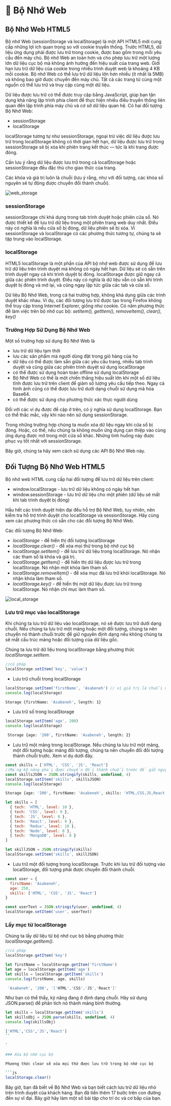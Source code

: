 # 👩 Bộ Nhớ Web

## Bộ Nhớ Web HTML5

Bộ nhớ Web (sessionStorage và localStorage) là một API HTML5 mới cung cấp những lợi ích quan trọng so với cookie truyền thống. Trước HTML5, dữ liệu ứng dụng phải được lưu trữ trong cookie, được bao gồm trong mỗi yêu cầu đến máy chủ. Bộ nhớ Web an toàn hơn và cho phép lưu trữ một lượng lớn dữ liệu cục bộ mà không ảnh hưởng đến hiệu suất của trang web. Giới hạn lưu trữ dữ liệu của cookie trong nhiều trình duyệt web là khoảng 4 KB mỗi cookie. Bộ nhớ Web có thể lưu trữ dữ liệu lớn hơn nhiều (ít nhất là 5MB) và không bao giờ được chuyển đến máy chủ. Tất cả các trang từ cùng một nguồn có thể lưu trữ và truy cập cùng một dữ liệu.

Dữ liệu được lưu trữ có thể được truy cập bằng JavaScript, giúp bạn tận dụng khả năng lập trình phía client để thực hiện nhiều điều truyền thống liên quan đến lập trình phía máy chủ và cơ sở dữ liệu quan hệ. Có hai đối tượng Bộ Nhớ Web:

- sessionStorage
- localStorage

localStorage tương tự như sessionStorage, ngoại trừ việc dữ liệu được lưu trữ trong localStorage không có thời gian hết hạn, dữ liệu được lưu trữ trong sessionStorage sẽ bị xóa khi phiên trang kết thúc — tức là khi trang được đóng.

Cần lưu ý rằng dữ liệu được lưu trữ trong cả localStorage hoặc sessionStorage đều đặc thù cho giao thức của trang.

Các khóa và giá trị luôn là chuỗi (lưu ý rằng, như với đối tượng, các khóa số nguyên sẽ tự động được chuyển đổi thành chuỗi).

![web_storage](../images/web_storage.png)

### sessionStorage

sessionStorage chỉ khả dụng trong tab trình duyệt hoặc phiên cửa sổ. Nó được thiết kế để lưu trữ dữ liệu trong một phiên trang web duy nhất. Điều này có nghĩa là nếu cửa sổ bị đóng, dữ liệu phiên sẽ bị xóa. Vì sessionStorage và localStorage có các phương thức tương tự, chúng ta sẽ tập trung vào localStorage.

### localStorage

HTML5 localStorage là một phần của API bộ nhớ web được sử dụng để lưu trữ dữ liệu trên trình duyệt mà không có ngày hết hạn. Dữ liệu sẽ có sẵn trên trình duyệt ngay cả khi trình duyệt bị đóng. localStorage được giữ ngay cả giữa các phiên trình duyệt. Điều này có nghĩa là dữ liệu vẫn có sẵn khi trình duyệt bị đóng và mở lại, và cũng ngay lập tức giữa các tab và cửa sổ.

Dữ liệu Bộ Nhớ Web, trong cả hai trường hợp, không khả dụng giữa các trình duyệt khác nhau. Ví dụ, các đối tượng lưu trữ được tạo trong Firefox không thể truy cập trong Internet Explorer, giống như cookie. Có năm phương thức để làm việc trên bộ nhớ cục bộ: _setItem(), getItem(), removeItem(), clear(), key()_

### Trường Hợp Sử Dụng Bộ Nhớ Web

Một số trường hợp sử dụng Bộ Nhớ Web là

- lưu trữ dữ liệu tạm thời
- lưu các sản phẩm mà người dùng đặt trong giỏ hàng của họ
- dữ liệu có thể được làm sẵn giữa các yêu cầu trang, nhiều tab trình duyệt và cũng giữa các phiên trình duyệt sử dụng localStorage
- có thể được sử dụng hoàn toàn offline sử dụng localStorage
- Bộ Nhớ Web có thể là một chiến thắng hiệu suất lớn khi một số dữ liệu tĩnh được lưu trữ trên client để giảm số lượng yêu cầu tiếp theo. Ngay cả hình ảnh cũng có thể được lưu trữ dưới dạng chuỗi sử dụng mã hóa Base64.
- có thể được sử dụng cho phương thức xác thực người dùng

Đối với các ví dụ được đề cập ở trên, có ý nghĩa sử dụng localStorage. Bạn có thể thắc mắc, vậy khi nào nên sử dụng sessionStorage.

Trong những trường hợp chúng ta muốn xóa dữ liệu ngay khi cửa sổ bị đóng. Hoặc, có thể, nếu chúng ta không muốn ứng dụng can thiệp vào cùng ứng dụng được mở trong một cửa sổ khác. Những tình huống này được phục vụ tốt nhất với sessionStorage.

Bây giờ, chúng ta hãy xem cách sử dụng các API Bộ Nhớ Web này.

## Đối Tượng Bộ Nhớ Web HTML5

Bộ nhớ web HTML cung cấp hai đối tượng để lưu trữ dữ liệu trên client:

- window.localStorage - lưu trữ dữ liệu không có ngày hết hạn
- window.sessionStorage - lưu trữ dữ liệu cho một phiên (dữ liệu sẽ mất khi tab trình duyệt bị đóng)

Hầu hết các trình duyệt hiện đại đều hỗ trợ Bộ Nhớ Web, tuy nhiên, nên kiểm tra hỗ trợ trình duyệt cho localStorage và sessionStorage. Hãy cùng xem các phương thức có sẵn cho các đối tượng Bộ Nhớ Web.

Các đối tượng Bộ Nhớ Web:

- _localStorage_ - để hiển thị đối tượng localStorage
- _localStorage.clear()_ - để xóa mọi thứ trong bộ nhớ cục bộ
- _localStorage.setItem()_ - để lưu trữ dữ liệu trong localStorage. Nó nhận các tham số là khóa và giá trị.
- _localStorage.getItem()_ - để hiển thị dữ liệu được lưu trữ trong localStorage. Nó nhận một khóa làm tham số.
- _localStorage.removeItem()_ - để xóa mục đã lưu trữ khỏi localStorage. Nó nhận khóa làm tham số.
- _localStorage.key()_ - để hiển thị một dữ liệu được lưu trữ trong localStorage. Nó nhận chỉ mục làm tham số.

![local_storage](../images/local_storage.png)

### Lưu trữ mục vào localStorage

Khi chúng ta lưu trữ dữ liệu vào localStorage, nó sẽ được lưu trữ dưới dạng chuỗi. Nếu chúng ta lưu trữ một mảng hoặc một đối tượng, chúng ta nên chuyển nó thành chuỗi trước để giữ nguyên định dạng nếu không chúng ta sẽ mất cấu trúc mảng hoặc đối tượng của dữ liệu gốc.

Chúng ta lưu trữ dữ liệu trong localStorage bằng phương thức _localStorage.setItem_.

```js
//cú pháp
localStorage.setItem('key', 'value')
```

- Lưu trữ chuỗi trong localStorage

```js
localStorage.setItem('firstName', 'Asabeneh') // vì giá trị là chuỗi nên chúng ta không cần chuyển nó thành chuỗi
console.log(localStorage)
```

```sh
Storage {firstName: 'Asabeneh', length: 1}
```

- Lưu trữ số trong localStorage

```js
localStorage.setItem('age', 200)
console.log(localStorage)
```

```sh
 Storage {age: '200', firstName: 'Asabeneh', length: 2}
```

- Lưu trữ một mảng trong localStorage. Nếu chúng ta lưu trữ một mảng, một đối tượng hoặc mảng đối tượng, chúng ta nên chuyển đổi đối tượng thành chuỗi trước. Xem ví dụ dưới đây.

```js
const skills = ['HTML', 'CSS', 'JS', 'React']
//Mảng kỹ năng phải được chuyển đổi thành chuỗi trước để giữ nguyên định dạng.
const skillsJSON = JSON.stringify(skills, undefined, 4)
localStorage.setItem('skills', skillsJSON)
console.log(localStorage)
```

```sh
Storage {age: '200', firstName: 'Asabeneh', skills: 'HTML,CSS,JS,React', length: 3}
```

```js
let skills = [
  { tech: 'HTML', level: 10 },
  { tech: 'CSS', level: 9 },
  { tech: 'JS', level: 8 },
  { tech: 'React', level: 9 },
  { tech: 'Redux', level: 10 },
  { tech: 'Node', level: 8 },
  { tech: 'MongoDB', level: 8 }
]

let skillJSON = JSON.stringify(skills)
localStorage.setItem('skills', skillJSON)
```

- Lưu trữ một đối tượng trong localStorage. Trước khi lưu trữ đối tượng vào localStorage, đối tượng phải được chuyển đổi thành chuỗi.

```js
const user = {
  firstName: 'Asabeneh',
  age: 250,
  skills: ['HTML', 'CSS', 'JS', 'React']
}

const userText = JSON.stringify(user, undefined, 4)
localStorage.setItem('user', userText)
```

### Lấy mục từ localStorage

Chúng ta lấy dữ liệu từ bộ nhớ cục bộ bằng phương thức _localStorage.getItem()_.

```js
//cú pháp
localStorage.getItem('key')
```

```js
let firstName = localStorage.getItem('firstName')
let age = localStorage.getItem('age')
let skills = localStorage.getItem('skills')
console.log(firstName, age, skills)
```

```sh
 'Asabeneh', '200', '['HTML','CSS','JS','React']'
```

Như bạn có thể thấy, kỹ năng đang ở định dạng chuỗi. Hãy sử dụng JSON.parse() để phân tích nó thành mảng bình thường.

```js
let skills = localStorage.getItem('skills')
let skillsObj = JSON.parse(skills, undefined, 4)
console.log(skillsObj)
```

```sh
['HTML','CSS','JS','React']
``

`

### Xóa bộ nhớ cục bộ

Phương thức clear sẽ xóa mọi thứ được lưu trữ trong bộ nhớ cục bộ

```js
localStorage.clear()
```

Bây giờ, bạn đã biết về Bộ Nhớ Web và bạn biết cách lưu trữ dữ liệu nhỏ trên trình duyệt của khách hàng. Bạn đã tiến thêm 17 bước trên con đường đến sự vĩ đại. Bây giờ hãy làm một số bài tập cho trí óc và cơ bắp của bạn.
